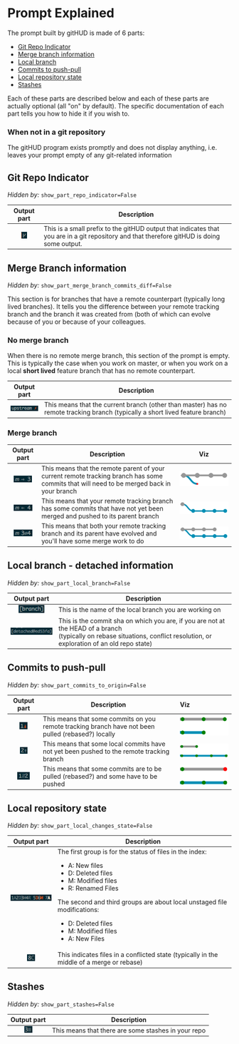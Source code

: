 Prompt Explained
================

The prompt built by gitHUD is made of 6 parts:
* [Git Repo Indicator](#git_repo_indicator)
* [Merge branch information](#merge_branch_information)
* [Local branch](#local_branch_-_detached_information)
* [Commits to push-pull](#commits_to_push-pull)
* [Local repository state](#local_repository_state)
* [Stashes](stashes)

Each of these parts are described below and each of these parts are actually
optional (all "on" by default). The specific documentation of each part tells
you how to hide it if you wish to.

### When not in a git repository

The gitHUD program exists promptly and does not display anything, i.e. leaves
your prompt empty of any git-related information

## Git Repo Indicator

_Hidden by:_ `show_part_repo_indicator=False`

| Output part | Description |
|:-----------:| ----------- |
| ![repo_indicator] | This is a small prefix to the gitHUD output that indicates that you are in a git repository and that therefore gitHUD is doing some output. |

## Merge Branch information

_Hidden by:_ `show_part_merge_branch_commits_diff=False`

This section is for branches that have a remote counterpart (typically long
lived branches). It tells you the difference between your remote
tracking branch and the branch it was created from (both of which can evolve
because of you or because of your colleagues.

### No merge branch

When there is no remote merge branch, this section of the prompt is empty.
This is typically the case when you work on master, or when you work on a
local __short lived__ feature branch that has no remote counterpart.

| Output part | Description |
|:-----------:| ----------- |
| ![no_upstream] | This means that the current branch (other than master) has no remote tracking branch (typically a short lived feature branch) |

### Merge branch

| Output part | Description | Viz |
|:-----------:| ----------- |:---:|
| ![merge_branch_pull] | This means that the remote parent of your current remote tracking branch has some commits that will need to be merged back in your branch | ![gitgraph_merge_branch_pull] |
| ![merge_branch_push] | This means that your remote tracking branch has some commits that have not yet been merged and pushed to its parent branch | ![gitgraph_merge_branch_push] |
| ![merge_branch_push_pull] | This means that both your remote tracking branch and its parent have evolved and you'll have some merge work to do | ![gitgraph_merge_branch_push_pull] |

## Local branch - detached information

_Hidden by:_ `show_part_local_branch=False`

| Output part | Description |
|:-----------:| ----------- |
| ![local_branch] | This is the name of the local branch you are working on |
| ![detached] | This is the commit sha on which you are, if you are not at the HEAD of a branch<br>(typically on rebase situations, conflict resolution, or exploration of an old repo state) |

## Commits to push-pull

_Hidden by:_ `show_part_commits_to_origin=False`

| Output part | Description | Viz |
|:-----------:| ----------- |:--- |
| ![commits_pull] | This means that some commits on you remote tracking branch have not been pulled (rebased?) locally | ![gitgraph_commits_pull] |
| ![commits_push] | This means that some local commits have not yet been pushed to the remote tracking branch | ![gitgraph_commits_push] |
| ![commits_push_pull] | This means that some commits are to be pulled (rebased?) and some have to be pushed | ![gitgraph_commits_pull_push] |

## Local repository state

_Hidden by:_ `show_part_local_changes_state=False`

| Output part | Description |
|:-----------:| ----------- |
| ![repo_changes] | The first group is for the status of files in the index:<br><ul><li>A: New files</li><li>D: Deleted files</li><li>M: Modified files</li><li>R: Renamed Files</li></ul>The second and third groups are about local unstaged file modifications:<br><ul><li>D: Deleted files</li><li>M: Modified files</li><li>A: New Files</li></ul> |
| ![conflicts] | This indicates files in a conflicted state (typically in the middle of a merge or rebase) |

## Stashes

_Hidden by:_ `show_part_stashes=False`

| Output part | Description |
|:-----------:| ----------- |
| ![stash] | This means that there are some stashes in your repo |

[repo_indicator]: ../images/prompt_repo_indicator.png
[commits_pull]: ../images/prompt_commits_pull.png
[commits_push]: ../images/prompt_commits_push.png
[commits_push_pull]: ../images/prompt_commits_push_pull.png
[conflicts]: ../images/prompt_conflicts.png
[detached]: ../images/prompt_detached.png
[local_branch]: ../images/prompt_local_branch.png
[no_upstream]: ../images/prompt_no_upstream.png
[merge_branch_pull]: ../images/prompt_merge_branch_pull.png
[merge_branch_push]: ../images/prompt_merge_branch_push.png
[repo_changes]: ../images/prompt_repo_changes.png
[repo_indicator]: ../images/prompt_repo_indicator.png
[stash]: ../images/prompt_stash.png
[merge_branch_push_pull]: ../images/prompt_merge_branch_push_pull.png

[gitgraph_merge_branch_pull]: ../images/gitgraph_merge_branch_pull.png
[gitgraph_merge_branch_push]: ../images/gitgraph_merge_branch_push.png
[gitgraph_merge_branch_push_pull]: ../images/gitgraph_merge_branch_push_pull.png

[gitgraph_commits_pull]: ../images/gitgraph_commits_pull.png
[gitgraph_commits_push]: ../images/gitgraph_commits_push.png
[gitgraph_commits_pull_push]: ../images/gitgraph_commits_pull_push.png
